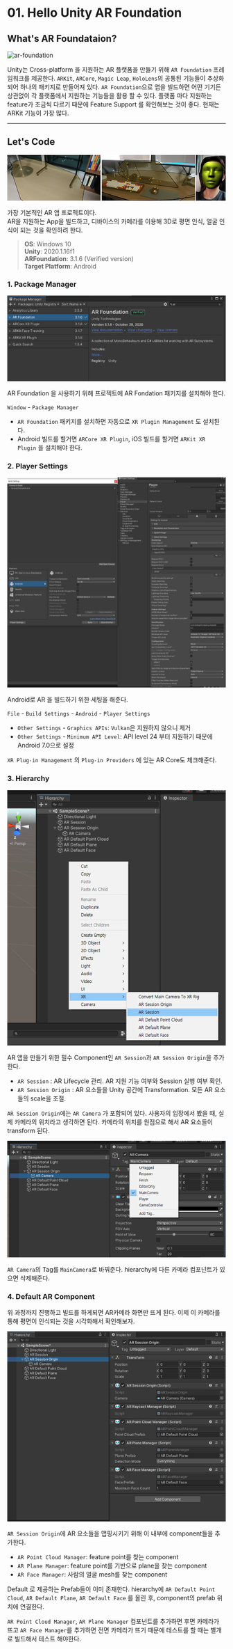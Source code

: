 # 01. Hello Unity AR Foundation

## What's AR Foundataion?

![ar-foundation](https://blogs.unity3d.com/wp-content/uploads/2020/05/image2-1280x720.jpg)

Unity는 Cross-platform 을 지원하는 AR 플랫폼을 만들기 위해 `AR Foundation` 프레임워크를 제공한다. `ARKit`, `ARCore`, `Magic Leap`, `HoloLens`의 공통된 기능들이 추상화되어 하나의 패키지로 만들어져 있다.
`AR Foundation`으로 앱을 빌드하면 어떤 기기든 상관없이 각 플랫폼에서 지원하는 기능들을 활용 할 수 있다. 
플랫폼 마다 지원하는 feature가 조금씩 다르기 때문에 Feature Support 를 확인해보는 것이 좋다. 현재는 ARKit 기능이 가장 많다.

---

## Let's Code

![output-1](img/output.png)

가장 기본적인 AR 앱 프로젝트이다.   
AR을 지원하는 App을 빌드하고, 디바이스의 카메라를 이용해 3D로 평면 인식, 얼굴 인식이 되는 것을 확인하려 한다.  

> __OS__: Windows 10   
> __Unity__: 2020.1.16f1   
> __ARFoundation__: 3.1.6 (Verified version)   
> __Target Platform__: Android

### __1. Package Manager__

![package-manager](img/package-manager.png)

AR Foundation 을 사용하기 위해 프로젝트에 AR Fondation 패키지를 설치해야 한다.

`Window` - `Package Manager` 

- `AR Foundation` 패키지를 설치하면 자동으로 `XR Plugin Management` 도 설치된다.
- Android 빌드를 할거면 `ARCore XR Plugin`, iOS 빌드를 할거면 `ARKit XR Plugin` 을 설치해야 한다.
  
### __2. Player Settings__

![player-settings](img/player-settings.png)

Android로 AR 을 빌드하기 위한 세팅을 해준다.

`File` - `Build Settings` - `Android` - `Player Settings`

- `Other Settings` - `Graphics APIs`: `Vulkan`은 지원하지 않으니 제거
- `Other Settings` - `Minimum API Level`: API level 24 부터 지원하기 때문에 Android 7.0으로 설정

`XR Plug-in Management` 의 `Plug-in Providers` 에 있는 AR Core도 체크해준다.

### __3. Hierarchy__

![ar-session](img/ar-session.png)

AR 앱을 만들기 위한 필수 Component인 `AR Session`과 `AR Session Origin`을 추가한다.

- `AR Session` : AR Lifecycle 관리. AR 지원 기능 여부와 Session 실행 여부 확인.
- `AR Session Origin` : AR 요소들을 Unity 공간에 Transformation. 모든 AR 요소들의 scale을 조절. 

`AR Session Origin`에는 `AR Camera` 가 포함되어 있다. 사용자의 입장에서 봤을 때, 실제 카메라의 
위치라고 생각하면 된다. 카메라의 위치를 원점으로 해서 AR 요소들이 transform 된다.

![ar-camera](img/ar-camera.png)

`AR Camera`의 Tag를 `MainCamera`로 바꿔준다. hierarchy에 다른 카메라 컴포넌트가 있으면 삭제해준다.

### __4. Default AR Component__

위 과정까지 진행하고 빌드를 하게되면 AR카메라 화면만 뜨게 된다. 이제 이 카메라를 통해 평면이 인식되는 것을 시각화해서 확인해보자.

![ar-component](img/project-hierarchy.png)

`AR Session Origin`에 AR 요소들을 맵핑시키기 위해 이 내부에 component들을 추가한다.

- `AR Point Cloud Manager`: feature point를 찾는 component
- `AR Plane Manager`: feature point를 기반으로 plane을 찾는 component
- `AR Face Manager`: 사람의 얼굴 mesh를 찾는 component

Default 로 제공하는 Prefab들이 이미 존재한다. hierarchy에 `AR Default Point Cloud`, `AR Default Plane`, `AR Default Face` 를 올린 후, component의 prefab 위치에 연결한다.
   
`AR Point Cloud Manager`, `AR Plane Manager` 컴포넌트를 추가하면 후면 카메라가 뜨고 `AR Face Manager`를 추가하면 전면 카메라가 뜨기 때문에 테스트를 할 때는 별개로 빌드해서 테스트 해야한다.
